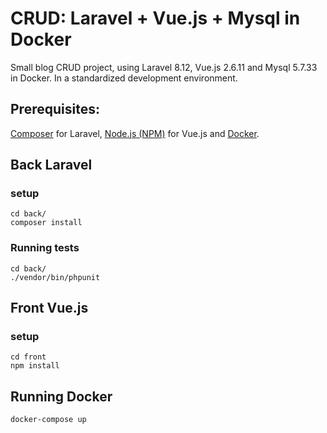 # CRUD: Laravel + Vue.js + Mysql in Docker
Small blog CRUD project, using Laravel 8.12, Vue.js 2.6.11 and Mysql 5.7.33 in Docker. In a standardized development environment.

## Prerequisites:
[Composer](https://getcomposer.org) for Laravel, [Node.js (NPM)](https://nodejs.org) for Vue.js and [Docker](https://www.docker.com).

## Back Laravel

### setup

```
cd back/
composer install
```

### Running tests
```
cd back/
./vendor/bin/phpunit
```

## Front Vue.js

### setup
```
cd front
npm install
```

## Running Docker

```
docker-compose up
```

